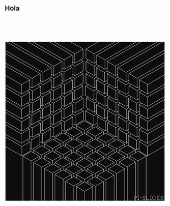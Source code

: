 ## Hola

<!--h1 without bottom border-->
<div id="user-content-toc">
  <ul align="center">
    <summary><h1 style="display: inline-block"></h1></summary>
  </ul>
</div>

<!--- snake -->
<div align="center">
  <img  src="/Contributions.webp"
       alt="Contributions" /></a>
</div>
